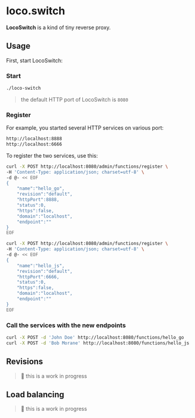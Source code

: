 # loco.switch

**LocoSwitch** is a kind of tiny reverse proxy.

## Usage

First, start LocoSwitch:

### Start
```bash
./loco-switch
```
> the default HTTP port of LocoSwitch is `8080`

### Register

For example, you started several HTTP services on various port:

```bash
http://localhost:8888
http://localhost:6666
```

To register the two services, use this:
```bash
curl -X POST http://localhost:8080/admin/functions/register \
-H 'Content-Type: application/json; charset=utf-8' \
-d @- << EOF
{
    "name":"hello_go",
    "revision":"default",
    "httpPort":8888,
    "status":0,
    "https":false,
    "domain":"localhost",
    "endpoint":""
}
EOF

curl -X POST http://localhost:8080/admin/functions/register \
-H 'Content-Type: application/json; charset=utf-8' \
-d @- << EOF
{
    "name":"hello_js",
    "revision":"default",
    "httpPort":6666,
    "status":0,
    "https":false,
    "domain":"localhost",
    "endpoint":""
}
EOF
```

### Call the services with the new endpoints

```bash
curl -X POST -d 'John Doe' http://localhost:8080/functions/hello_go
curl -X POST -d 'Bob Morane' http://localhost:8080/functions/hello_js
```

## Revisions

> 🚧 this is a work in progress

## Load balancing

> 🚧 this is a work in progress


